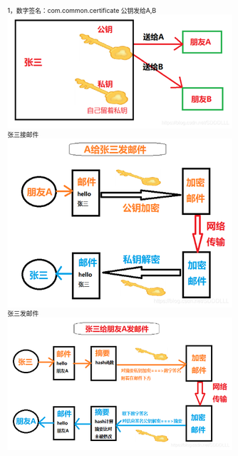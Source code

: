 1，数字签名：com.common.certificate
公钥发给A,B
![img_1.png](img_1.png)
张三接邮件
![img.png](img.png)
张三发邮件
![img_2.png](img_2.png)
